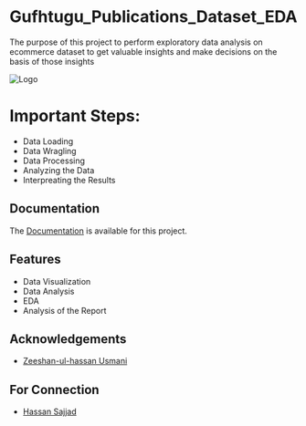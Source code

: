 
# Gufhtugu_Publications_Dataset_EDA

The purpose of this project to perform exploratory data analysis on ecommerce dataset to get
valuable insights and make decisions on the basis of those insights



![Logo](https://gufhtugu.com/wp-content/uploads/2019/10/gufhtugu-2.png)

# Important Steps:
- Data Loading
- Data Wragling
- Data Processing
- Analyzing the Data
- Interpreating the Results

    
## Documentation
The 
[Documentation](https://drive.google.com/file/d/1OU2jG9WihVNkwRg2NpRq0PDjBbUqNNzY/view?usp=sharing) is available for this project.

  
## Features

- Data Visualization
- Data Analysis
- EDA
- Analysis of the Report


## Acknowledgements
- [Zeeshan-ul-hassan Usmani](https://www.kaggle.com/zusmani/gufhtugu-publications-dataset-challenge)


## For Connection
- [Hassan Sajjad](https://www.linkedin.com/in/hassan-sajjad-193157b7/)
  
